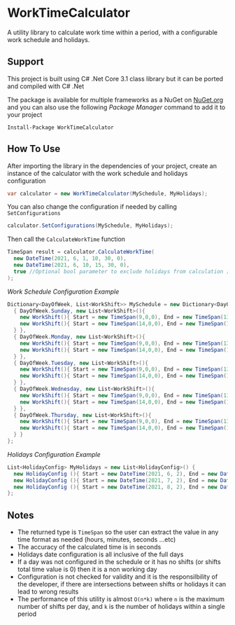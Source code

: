 # WorkTimeCalculator

A utility library to calculate work time within a period, with a configurable work schedule and holidays.

## Support
This project is built using C# .Net Core 3.1 class library but it can be ported and compiled with C# .Net

The package is available for multiple frameworks as a NuGet on [NuGet.org](https://www.nuget.org/packages/WorkTimeCalculator) and you can also use the following *Package Manager* command to add it to your project
```
Install-Package WorkTimeCalculator
```

## How To Use
After importing the library in the dependencies of your project, create an instance of the calculator with the work schedule and holidays configuration
```C#
var calculator = new WorkTimeCalculator(MySchedule, MyHolidays);
```

You can also change the configuration if needed by calling `SetConfigurations`
```C#
calculator.SetConfigurations(MySchedule, MyHolidays);
```

Then call the `CalculateWorkTime` function
```C#
TimeSpan result = calculator.CalculateWorkTime(
  new DateTime(2021, 6, 1, 10, 30, 0), 
  new DateTime(2021, 6, 10, 15, 30, 0),
  true //Optional bool parameter to exclude holidays from calculation [default: true]
);
```

*Work Schedule Configuration Example*
```C#
Dictionary<DayOfWeek, List<WorkShift>> MySchedule = new Dictionary<DayOfWeek, List<WorkShift>>() {
  { DayOfWeek.Sunday, new List<WorkShift>(){
    new WorkShift(){ Start = new TimeSpan(9,0,0), End = new TimeSpan(13,0,0)},
    new WorkShift(){ Start = new TimeSpan(14,0,0), End = new TimeSpan(18,0,0)}
  } },
  { DayOfWeek.Monday, new List<WorkShift>(){
    new WorkShift(){ Start = new TimeSpan(9,0,0), End = new TimeSpan(13,0,0)},
    new WorkShift(){ Start = new TimeSpan(14,0,0), End = new TimeSpan(18,0,0)}
  } },
  { DayOfWeek.Tuesday, new List<WorkShift>(){
    new WorkShift(){ Start = new TimeSpan(9,0,0), End = new TimeSpan(13,0,0)},
    new WorkShift(){ Start = new TimeSpan(14,0,0), End = new TimeSpan(18,0,0)}
  } },
  { DayOfWeek.Wednesday, new List<WorkShift>(){
    new WorkShift(){ Start = new TimeSpan(9,0,0), End = new TimeSpan(13,0,0)},
    new WorkShift(){ Start = new TimeSpan(14,0,0), End = new TimeSpan(18,0,0)}
  } },
  { DayOfWeek.Thursday, new List<WorkShift>(){
    new WorkShift(){ Start = new TimeSpan(9,0,0), End = new TimeSpan(13,0,0)},
    new WorkShift(){ Start = new TimeSpan(14,0,0), End = new TimeSpan(18,0,0)}
  } }
};
```

*Holidays Configuration Example*
```C#
List<HolidayConfig> MyHolidays = new List<HolidayConfig>() {
  new HolidayConfig (){ Start = new DateTime(2021, 6, 2), End = new DateTime(2021, 6, 8) },
  new HolidayConfig (){ Start = new DateTime(2021, 7, 2), End = new DateTime(2021, 7, 8) },
  new HolidayConfig (){ Start = new DateTime(2021, 8, 2), End = new DateTime(2021, 8, 8) }
};
```

## Notes
- The returned type is `TimeSpan` so the user can extract the value in any time format as needed (hours, minutes, seconds ...etc)
- The accuracy of the calculated time is in seconds
- Holidays date configuration is all inclusive of the full days
- If a day was not configured in the schedule or it has no shifts (or shifts total time value is 0) then it is a non working day
- Configuration is not checked for validity and it is the responsilbility of the developer, if there are intersections between shifts or holidays it can lead to wrong results
- The performance of this utility is almost `O(n*k)` where `n` is the maximum number of shifts per day, and `k` is the number of holidays within a single period

